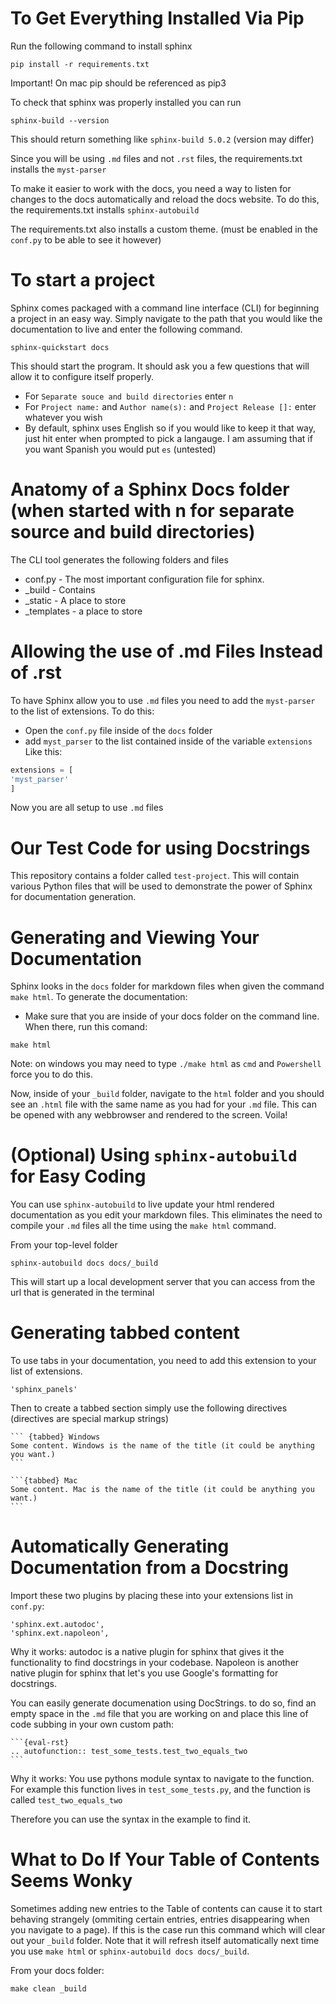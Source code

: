 # To Get Everything Installed Via Pip

Run the following command to install sphinx

```
pip install -r requirements.txt
```
Important! On mac pip should be referenced as pip3

To check that sphinx was properly installed you can run

```
sphinx-build --version
```

This should return something like `sphinx-build 5.0.2` (version may differ)

Since you will be using `.md` files and not `.rst` files, the requirements.txt installs the `myst-parser` 


 To make it easier to work with the docs, you need a way to listen for changes to the docs automatically and reload the docs website. To do this, the requirements.txt installs `sphinx-autobuild`

The requirements.txt also installs a custom theme. (must be enabled in the `conf.py` to be able to see it however)
# To start a project
Sphinx comes packaged with a command line interface (CLI) for beginning a project in an easy way. Simply navigate to the path that you would like the documentation to live and enter the following command.

```
sphinx-quickstart docs
```

This should start the program. It should ask you a few questions that will allow it to configure itself properly. 

- For `Separate souce and build directories` enter `n`
- For `Project name:` and `Author name(s):` and `Project Release []:` enter whatever you wish
- By default, sphinx uses English so if you would like to keep it that way, just hit enter when prompted to pick a langauge. I am assuming that if you want Spanish you would put `es` (untested)


# Anatomy of a Sphinx Docs folder (when started with n for separate source and build directories)
The CLI tool generates the following folders and files
- conf.py - The most important configuration file for sphinx. 
- _build - Contains
- _static - A place to store
- _templates - a place to store 


# Allowing the use of .md Files Instead of .rst
To have Sphinx allow you to use `.md` files you need to add the `myst-parser` to the list of extensions. To do this:
- Open the `conf.py` file inside of the `docs` folder
- add `myst_parser` to the list contained inside of the variable `extensions` Like this:
```python
extensions = [
'myst_parser'
]
```
Now you are all setup to use `.md` files
# Our Test Code for using Docstrings
This repository contains a folder called `test-project`. This will contain various Python files that will be used to demonstrate the power of Sphinx for documentation generation.

# Generating and Viewing Your Documentation
Sphinx looks in the `docs` folder for markdown files when given the command `make html`. To generate the documentation:
- Make sure that you are inside of your docs folder on the command line. When there, run this comand:

```
make html
```
Note: on windows you may need to type `./make html` as 
`cmd` and `Powershell` force you to do this.

Now, inside of your `_build` folder, navigate to the `html` folder and you should see an `.html` file with the same name as you had for your `.md` file. This can be opened with any webbrowser and rendered to the screen. Voila!

# (Optional) Using `sphinx-autobuild` for Easy Coding

You can use `sphinx-autobuild` to live update your html rendered documentation as you edit your markdown files. This eliminates the need to compile your `.md` files all the time using the `make html` command.

From your top-level folder
```
sphinx-autobuild docs docs/_build
```
This will start up a local development server that you can access from the url that is generated in the terminal

# Generating tabbed content

To use tabs in your documentation, you need to add this extension to your list of extensions.

```
'sphinx_panels'
```

Then to create a tabbed section simply use the following directives (directives are special markup strings)

````
``` {tabbed} Windows
Some content. Windows is the name of the title (it could be anything you want.)
```

```{tabbed} Mac
Some content. Mac is the name of the title (it could be anything you want.)
```
````



# Automatically Generating Documentation from a Docstring
Import these two plugins by placing these into your extensions list in `conf.py`:

```
'sphinx.ext.autodoc',
'sphinx.ext.napoleon',
```
Why it works: autodoc is a native plugin for sphinx that gives it the functionality to find docstrings in your codebase. Napoleon is another native plugin for sphinx that let's you use Google's formatting for docstrings.

You can easily generate documenation using DocStrings. to do so, find an empty space in the `.md` file that you are working on and place this line of code subbing in your own custom path:

````
```{eval-rst}  
.. autofunction:: test_some_tests.test_two_equals_two
```
````
Why it works: You use pythons module syntax to navigate to the function. For example this function lives in `test_some_tests.py`, and the function is called `test_two_equals_two`

Therefore you can use the syntax in the example to find it.

# What to Do If Your Table of Contents Seems Wonky

Sometimes adding new entries to the Table of contents can cause it to start behaving strangely (ommiting certain entries, entries disappearing when you navigate to a page). If this is the case run this command which will clear out your `_build` folder. Note that it will refresh itself automatically next time you use `make html` or `sphinx-autobuild docs docs/_build`.

From your docs folder:
```
make clean _build
```
